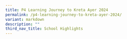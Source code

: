 ```yaml
---
title: P4 Learning Journey to Kreta Ayer 2024
permalink: /p4-learning-journey-to-kreta-ayer-2024/
variant: markdown
description: ""
third_nav_title: School Highlights
---
```

